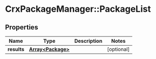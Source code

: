# CrxPackageManager::PackageList

## Properties
Name | Type | Description | Notes
------------ | ------------- | ------------- | -------------
**results** | [**Array&lt;Package&gt;**](Package.md) |  | [optional] 


